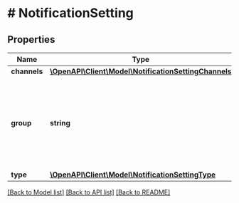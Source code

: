 # # NotificationSetting

## Properties

Name | Type | Description | Notes
------------ | ------------- | ------------- | -------------
**channels** | [**\OpenAPI\Client\Model\NotificationSettingChannels**](NotificationSettingChannels.md) |  |
**group** | **string** | Строка, указывающая название группы уведомления. Может быть «security», «monitoring» или «finances». |
**type** | [**\OpenAPI\Client\Model\NotificationSettingType**](NotificationSettingType.md) |  |

[[Back to Model list]](../../README.md#models) [[Back to API list]](../../README.md#endpoints) [[Back to README]](../../README.md)

